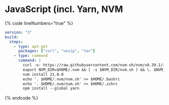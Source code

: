 # JavaScript (incl. Yarn, NVM

{% code lineNumbers="true" %}
```yaml
version: "3"
build:
  steps:
    - type: apt-get
      packages: ["curl", "unzip", "tar"]
    - type: command
      command: |
        curl -o- https://raw.githubusercontent.com/nvm-sh/nvm/v0.39.1/install.sh | bash
        export NVM_DIR=$HOME/.nvm && [ -s $NVM_DIR/nvm.sh ] && \. $NVM_DIR/nvm.sh
        nvm install 21.0.0
        echo '. $HOME/.nvm/nvm.sh' >> $HOME/.bashrc
        echo '. $HOME/.nvm/nvm.sh' >> $HOME/.zshrc
        npm install --global yarn
```
{% endcode %}
